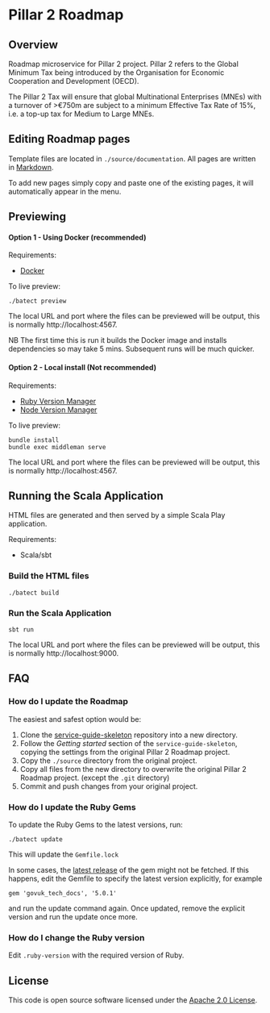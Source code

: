 # Pillar 2 Roadmap

## Overview

Roadmap microservice for Pillar 2 project. Pillar 2 refers to the Global Minimum Tax being introduced by the
Organisation for Economic Cooperation and Development (OECD).

The Pillar 2 Tax will ensure that global Multinational Enterprises (MNEs) with a turnover of >€750m are subject to a
minimum Effective Tax Rate of 15%, i.e. a top-up tax for Medium to Large MNEs.

## Editing Roadmap pages

Template files are located in `./source/documentation`. All pages are written in [Markdown](https://en.wikipedia.org/wiki/Markdown).

To add new pages simply copy and paste one of the existing pages, it will automatically appear in the menu.

## Previewing

#### Option 1 - Using Docker (recommended)

Requirements:
* [Docker](https://www.docker.com/)

To live preview:
```shell
./batect preview
```
The local URL and port where the files can be previewed will be output, this is normally http://localhost:4567.

NB The first time this is run it builds the Docker image and installs dependencies so may take 5 mins.
Subsequent runs will be much quicker.

#### Option 2 - Local install (Not recommended)

Requirements:
* [Ruby Version Manager][rbenv]
* [Node Version Manager][nodenv]

To live preview:
```shell
bundle install
bundle exec middleman serve
```
The local URL and port where the files can be previewed will be output, this is normally http://localhost:4567.

## Running the Scala Application
HTML files are generated and then served by a simple Scala Play application.

Requirements:
* Scala/sbt

### Build the HTML files
```shell
./batect build
```

### Run the Scala Application
```shell
sbt run
```

The local URL and port where the files can be previewed will be output, this is normally http://localhost:9000.

## FAQ

### How do I update the Roadmap

The easiest and safest option would be:

1. Clone the [service-guide-skeleton](https://github.com/hmrc/service-guide-skeleton) repository into a new directory.
2. Follow the _Getting started_ section of the `service-guide-skeleton`, copying the settings from the original Pillar 2
   Roadmap project.
3. Copy the `./source` directory from the original project.
4. Copy all files from the new directory to overwrite the original Pillar 2 Roadmap project. (except the `.git` directory)
5. Commit and push changes from your original project.

### How do I update the Ruby Gems
To update the Ruby Gems to the latest versions, run:
```shell
./batect update
```
This will update the `Gemfile.lock`

In some cases, the [latest release](https://github.com/alphagov/tech-docs-gem/releases) of the gem might not be fetched.
If this happens, edit the Gemfile to specify the latest version explicitly, for example
```
gem 'govuk_tech_docs', '5.0.1'
```
and run the update command again. Once updated, remove the explicit version and run the update once more.

### How do I change the Ruby version
Edit `.ruby-version` with the required version of Ruby.

## License
This code is open source software licensed under the [Apache 2.0 License]("http://www.apache.org/licenses/LICENSE-2.0.html").

[rbenv]: https://github.com/rbenv/rbenv
[nodenv]: https://github.com/nodenv/nodenv
